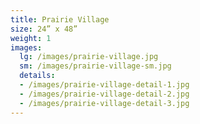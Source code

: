 ```yaml
---
title: Prairie Village
size: 24” x 48”
weight: 1
images:
  lg: /images/prairie-village.jpg
  sm: /images/prairie-village-sm.jpg
  details:
  - /images/prairie-village-detail-1.jpg
  - /images/prairie-village-detail-2.jpg
  - /images/prairie-village-detail-3.jpg
---
```

